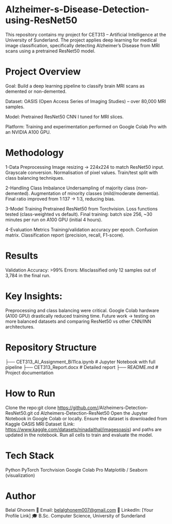 # Alzheimer-s-Disease-Detection-using-ResNet50
This repository contains my project for CET313 – Artificial Intelligence at the University of Sunderland. The project applies deep learning for medical image classification, specifically detecting Alzheimer’s Disease from MRI scans using a pretrained ResNet50 model.

# Project Overview
Goal: Build a deep learning pipeline to classify brain MRI scans as demented or non-demented.

Dataset: OASIS (Open Access Series of Imaging Studies)
 – over 80,000 MRI samples.

Model: Pretrained ResNet50 CNN I tuned for MRI slices.

Platform: Training and experimentation performed on Google Colab Pro with an NVIDIA A100 GPU.

# Methodology
1-Data Preprocessing
  Image resizing → 224x224 to match ResNet50 input.
  Grayscale conversion.
  Normalisation of pixel values.
  Train/test split with class balancing techniques.

2-Handling Class Imbalance
  Undersampling of majority class (non-demented).
  Augmentation of minority classes (mild/moderate dementia).
  Final ratio improved from 1:137 → 1:3, reducing bias.

3-Model Training
  Pretrained ResNet50 from Torchvision.
  Loss functions tested (class-weighted vs default).
  Final training: batch size 256, ~30 minutes per run on A100 GPU (initial 4 hours).
  
4-Evaluation Metrics
  Training/validation accuracy per epoch.
  Confusion matrix.
  Classification report (precision, recall, F1-score).

# Results
Validation Accuracy: >99%
Errors: Misclassified only 12 samples out of 3,784 in the final run.

# Key Insights:
Preprocessing and class balancing were critical.
Google Colab hardware (A100 GPU) drastically reduced training time.
Future work → testing on more balanced datasets and comparing ResNet50 vs other CNN/INN architectures.

# Repository Structure
├── CET313_AI_Assignment_Bi11ca.ipynb   # Jupyter Notebook with full pipeline
├── CET313_Report.docx                  # Detailed report
├── README.md                           # Project documentation

# How to Run
Clone the repo:git clone https://github.com/<your-username>/Alzheimers-Detection-ResNet50.git
cd Alzheimers-Detection-ResNet50
Open the Jupyter Notebook in Google Colab or locally.
Ensure the dataset is downloaded from Kaggle OASIS MRI Dataset (Link: https://www.kaggle.com/datasets/ninadaithal/imagesoasis)
and paths are updated in the notebook.
Run all cells to train and evaluate the model.


# Tech Stack
Python
PyTorch
Torchvision
Google Colab Pro
Matplotlib / Seaborn (visualization)


# Author

Belal Ghonem
📧 Email: belalghonem007@gmail.com
💼 LinkedIn: [Your Profile Link]
🎓 B.Sc. Computer Science, University of Sunderland
